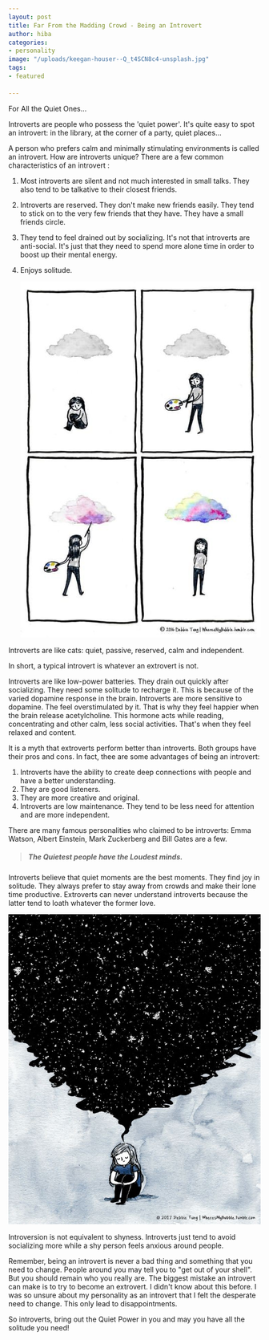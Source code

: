 ```yaml
---
layout: post
title: Far From the Madding Crowd - Being an Introvert
author: hiba
categories:
- personality
image: "/uploads/keegan-houser--Q_t4SCN8c4-unsplash.jpg"
tags:
- featured

---
```

For All the Quiet Ones...

Introverts are people who possess the 'quiet power'. It's quite easy to spot an introvert: in the library, at the corner of a party, quiet places...

A person who prefers calm and minimally stimulating environments is called an introvert. How are introverts unique? There are a few common characteristics of an introvert :

1. Most introverts are silent and not much interested in small talks. They also tend to be talkative to their closest friends.
2. Introverts are reserved. They don't make new friends easily. They tend to stick on to the very few friends that they have. They have a small friends circle.
3. They tend to feel drained out by socializing. It's not that introverts are anti-social. It's just that they need to spend more alone time in order to boost up their mental energy.
4. Enjoys solitude.

   ![](/uploads/a980f8b896900af789c86054e4399802.jpg)

Introverts are like cats: quiet, passive, reserved, calm and independent.

In short, a typical introvert is whatever an extrovert is not.

Introverts are like low-power batteries. They drain out quickly after socializing. They need some solitude to recharge it. This is because of the varied dopamine response in the brain. Introverts are more sensitive to dopamine. The feel overstimulated by it. That is why they feel happier when the brain release acetylcholine. This hormone acts while reading, concentrating and other calm, less social activities. That's when they feel relaxed and content.

It is a myth that extroverts perform better than introverts. Both groups have their pros and cons. In fact, thee are some advantages of being an introvert:

1. Introverts have the ability to create deep connections with people and have a better understanding.
2. They are good listeners.
3. They are more creative and original.
4. Introverts are low maintenance. They tend to be less need for attention and are more independent.

There are many famous personalities who claimed to be introverts: Emma Watson, Albert Einstein, Mark Zuckerberg and Bill Gates are a few.

> ##### _The Quietest people have the Loudest minds._

Introverts believe that quiet moments are the best moments. They find joy in solitude. They always prefer to stay away from crowds and make their lone time productive. Extroverts can never understand introverts because the latter tend to loath whatever the former love.

![](/uploads/b0de152fbde8d4c18185ed7768d696ad.jpg)

Introversion is not equivalent to shyness. Introverts just tend to avoid socializing more while a shy person feels anxious around people.

Remember, being an introvert is never a bad thing and something that you need to change. People around you may tell you to "get out of your shell". But you should remain who you really are. The biggest mistake an introvert can make is to try to become an extrovert. I didn't know about this before. I was so unsure about my personality as an introvert that I felt the desperate need to change. This only lead to disappointments.

So introverts, bring out the Quiet Power in you and may you have all the solitude you need!